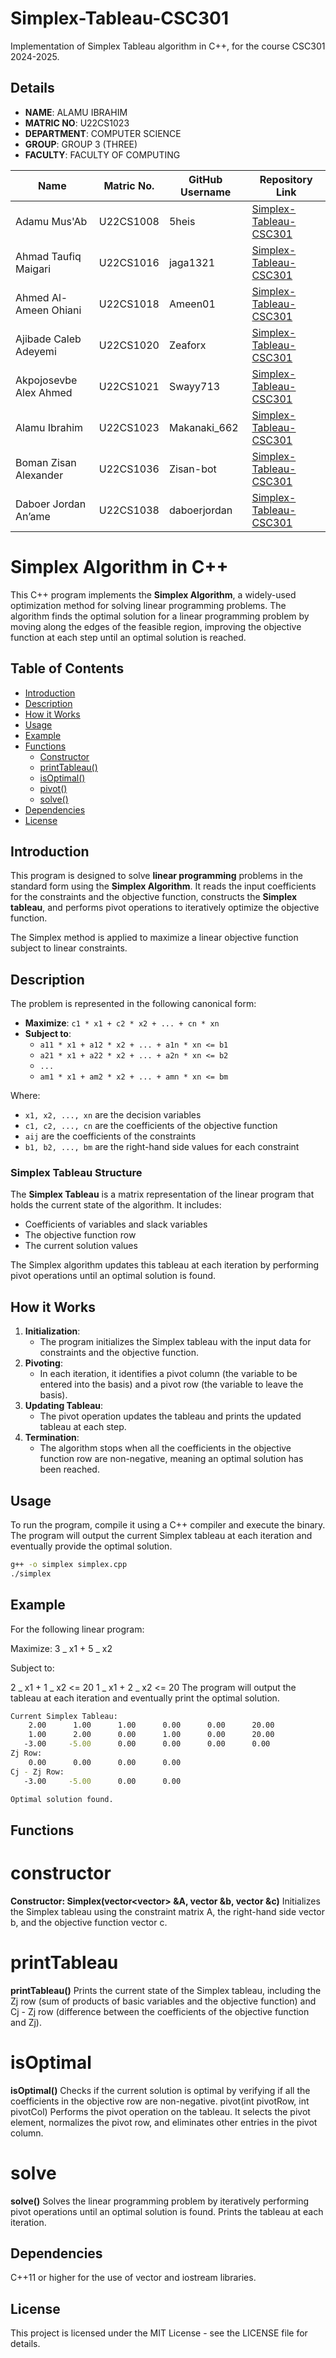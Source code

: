 # Simplex-Tableau-CSC301

Implementation of Simplex Tableau algorithm in C++, for the course CSC301 2024-2025.

## Details

- **NAME**: ALAMU IBRAHIM
- **MATRIC NO**: U22CS1023
- **DEPARTMENT**: COMPUTER SCIENCE
- **GROUP**: GROUP 3 (THREE)
- **FACULTY**: FACULTY OF COMPUTING

| Name                   | Matric No. | GitHub Username | Repository Link                                                                                 |
| ---------------------- | ---------- | --------------- | ----------------------------------------------------------------------------------------------- |
| Adamu Mus'Ab           | U22CS1008  | 5heis           | [Simplex-Tableau-CSC301](https://github.com/5heis/Simplex-Tableau-CSC301)                       |
| Ahmad Taufiq Maigari   | U22CS1016  | jaga1321        | [Simplex-Tableau-CSC301](https://github.com/Jaga1321/u22-cs-1016)                               |
| Ahmed Al-Ameen Ohiani  | U22CS1018  | Ameen01         | [Simplex-Tableau-CSC301](https://github.com/Ameen01/Simplex-Tableau-CSC301)                     |
| Ajibade Caleb Adeyemi  | U22CS1020  | Zeaforx         | [Simplex-Tableau-CSC301](https://github.com/Zeaforx/Simplex-Tableau-CSC301)                     |
| Akpojosevbe Alex Ahmed | U22CS1021  | Swayy713        | [Simplex-Tableau-CSC301](https://github.com/Swayy713/Simplex-Algorithm-Structural-Programming-) |
| Alamu Ibrahim          | U22CS1023  | Makanaki_662    | [Simplex-Tableau-CSC301](https://github.com/Makanaki_662/Simplex-Tableau-CSC301)                |
| Boman Zisan Alexander  | U22CS1036  | Zisan-bot       | [Simplex-Tableau-CSC301](https://github.com/Zisan-bot/Simplex-Tableau-CSC301)                   |
| Daboer Jordan An’ame   | U22CS1038  | daboerjordan    | [Simplex-Tableau-CSC301](https://github.com/daboerjordan/Simplex-Tableau-CSC301)                |

# Simplex Algorithm in C++

This C++ program implements the **Simplex Algorithm**, a widely-used optimization method for solving linear programming problems. The algorithm finds the optimal solution for a linear programming problem by moving along the edges of the feasible region, improving the objective function at each step until an optimal solution is reached.

## Table of Contents

- [Introduction](#introduction)
- [Description](#description)
- [How it Works](#how-it-works)
- [Usage](#usage)
- [Example](#example)
- [Functions](#functions)
  - [Constructor](#constructor)
  - [printTableau()](#printtableau)
  - [isOptimal()](#isoptimal)
  - [pivot()](#pivot)
  - [solve()](#solve)
- [Dependencies](#dependencies)
- [License](#license)

## Introduction

This program is designed to solve **linear programming** problems in the standard form using the **Simplex Algorithm**. It reads the input coefficients for the constraints and the objective function, constructs the **Simplex tableau**, and performs pivot operations to iteratively optimize the objective function.

The Simplex method is applied to maximize a linear objective function subject to linear constraints.

## Description

The problem is represented in the following canonical form:

- **Maximize**: `c1 * x1 + c2 * x2 + ... + cn * xn`
- **Subject to**:
  - `a11 * x1 + a12 * x2 + ... + a1n * xn <= b1`
  - `a21 * x1 + a22 * x2 + ... + a2n * xn <= b2`
  - `...`
  - `am1 * x1 + am2 * x2 + ... + amn * xn <= bm`

Where:

- `x1, x2, ..., xn` are the decision variables
- `c1, c2, ..., cn` are the coefficients of the objective function
- `aij` are the coefficients of the constraints
- `b1, b2, ..., bm` are the right-hand side values for each constraint

### Simplex Tableau Structure

The **Simplex Tableau** is a matrix representation of the linear program that holds the current state of the algorithm. It includes:

- Coefficients of variables and slack variables
- The objective function row
- The current solution values

The Simplex algorithm updates this tableau at each iteration by performing pivot operations until an optimal solution is found.

## How it Works

1. **Initialization**:
   - The program initializes the Simplex tableau with the input data for constraints and the objective function.
2. **Pivoting**:
   - In each iteration, it identifies a pivot column (the variable to be entered into the basis) and a pivot row (the variable to leave the basis).
3. **Updating Tableau**:
   - The pivot operation updates the tableau and prints the updated tableau at each step.
4. **Termination**:
   - The algorithm stops when all the coefficients in the objective function row are non-negative, meaning an optimal solution has been reached.

## Usage

To run the program, compile it using a C++ compiler and execute the binary. The program will output the current Simplex tableau at each iteration and eventually provide the optimal solution.

```bash
g++ -o simplex simplex.cpp
./simplex

```

## Example

For the following linear program:

Maximize:
3 _ x1 + 5 _ x2

Subject to:

2 _ x1 + 1 _ x2 <= 20
1 _ x1 + 2 _ x2 <= 20
The program will output the tableau at each iteration and eventually print the optimal solution.

```bash
Current Simplex Tableau:
    2.00      1.00      1.00      0.00      0.00      20.00
    1.00      2.00      0.00      1.00      0.00      20.00
   -3.00     -5.00      0.00      0.00      0.00      0.00
Zj Row:
    0.00      0.00      0.00      0.00
Cj - Zj Row:
   -3.00     -5.00      0.00      0.00

Optimal solution found.


```

## Functions

# constructor

**Constructor: Simplex(vector<vector<double>> &A, vector<double> &b, vector<double> &c)**
Initializes the Simplex tableau using the constraint matrix A, the right-hand side vector b, and the objective function vector c.

# printTableau

**printTableau()**
Prints the current state of the Simplex tableau, including the Zj row (sum of products of basic variables and the objective function) and Cj - Zj row (difference between the coefficients of the objective function and Zj).

# isOptimal

**isOptimal()**
Checks if the current solution is optimal by verifying if all the coefficients in the objective row are non-negative.
pivot(int pivotRow, int pivotCol)
Performs the pivot operation on the tableau. It selects the pivot element, normalizes the pivot row, and eliminates other entries in the pivot column.

# solve

**solve()**
Solves the linear programming problem by iteratively performing pivot operations until an optimal solution is found. Prints the tableau at each iteration.

## Dependencies

C++11 or higher for the use of vector and iostream libraries.

## License

This project is licensed under the MIT License - see the LICENSE file for details.
